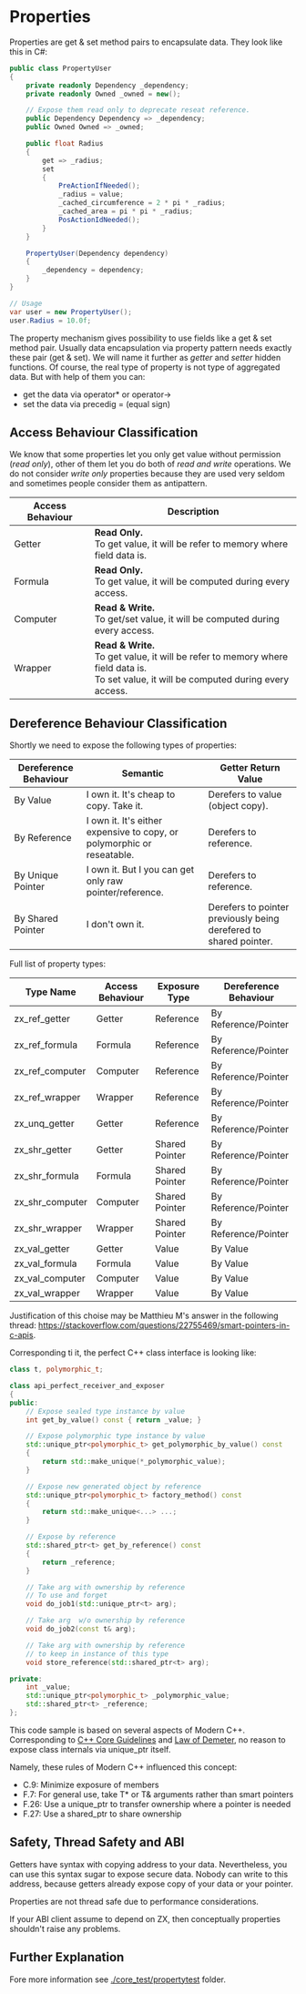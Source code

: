 Properties
==========

Properties are get & set method pairs to encapsulate data. 
They look like this in C#: 

```c#
public class PropertyUser
{
	private readonly Dependency _dependency;
	private readonly Owned _owned = new();

	// Expose them read only to deprecate reseat reference. 
	public Dependency Dependency => _dependency;
	public Owned Owned => _owned;

	public float Radius
	{
		get => _radius;
		set 
		{
			PreActionIfNeeded();
			_radius = value; 
			_cached_circumference = 2 * pi * _radius;
			_cached_area = pi * pi * _radius;
			PosActionIdNeeded();
		}
	}

	PropertyUser(Dependency dependency)
	{
		_dependency = dependency;
	}
}

// Usage
var user = new PropertyUser();
user.Radius = 10.0f;
```

The property mechanism gives possibility to use fields like a get & set method pair. Usually data encapsulation via property pattern needs exactly these pair (get & set). We will name it further as _getter_ and _setter_ hidden functions. Of course, the real type of property is not type of aggregated data. But with help of them you can: 
- get the data via operator* or operator->
- set the data via precedig = (equal sign)


Access Behaviour Classification
-------------------------------

We know that some properties let you only get value without permission (_read only_), other of them let you do both of _read and write_ operations. We do not consider _write only_ properties because they are used very seldom and sometimes people consider them as antipattern. 

 Access Behaviour | Description
------------------|------------------------------------------------------------------------------------
 Getter           | __Read Only.__    <br>To get value, it will be refer to memory where field data is. 
 Formula          | __Read Only.__    <br>To get value, it will be computed during every access. 
 Computer         | __Read & Write.__ <br>To get/set value, it will be computed during every access. 
 Wrapper          | __Read & Write.__ <br>To get value, it will be refer to memory where field data is. <br>To set value, it will be computed during every access. 


Dereference Behaviour Classification
------------------------------------

Shortly we need to expose the following types of properties: 

Dereference Behaviour | Semantic                                                               | Getter Return Value
----------------------|------------------------------------------------------------------------|---------------------------------
By Value              | I own it. It's cheap to copy. Take it.                                 | Derefers to value (object copy). 
By Reference          | I own it. It's either expensive to copy, or polymorphic or reseatable. | Derefers to reference. 
By Unique Pointer     | I own it. But I you can get only raw pointer/reference.                | Derefers to reference. 
By Shared Pointer     | I don't own it.                                                        | Derefers to pointer previously being derefered to shared pointer. 

Full list of property types: 

Type Name        | Access Behaviour | Exposure Type  | Dereference Behaviour
-----------------|------------------|----------------|---------------------------
zx_ref_getter    | Getter           | Reference      | By Reference/Pointer
zx_ref_formula   | Formula          | Reference      | By Reference/Pointer
zx_ref_computer  | Computer         | Reference      | By Reference/Pointer
zx_ref_wrapper   | Wrapper          | Reference      | By Reference/Pointer
zx_unq_getter    | Getter           | Reference      | By Reference/Pointer
zx_shr_getter    | Getter           | Shared Pointer | By Reference/Pointer
zx_shr_formula   | Formula          | Shared Pointer | By Reference/Pointer
zx_shr_computer  | Computer         | Shared Pointer | By Reference/Pointer
zx_shr_wrapper   | Wrapper          | Shared Pointer | By Reference/Pointer
zx_val_getter    | Getter           | Value          | By Value
zx_val_formula   | Formula          | Value          | By Value
zx_val_computer  | Computer         | Value          | By Value
zx_val_wrapper   | Wrapper          | Value          | By Value

Justification of this choise may be Matthieu M's answer in the following thread: https://stackoverflow.com/questions/22755469/smart-pointers-in-c-apis. 

Corresponding ti it, the perfect C++ class interface is looking like:

```c++
class t, polymorphic_t;

class api_perfect_receiver_and_exposer
{
public:
	// Expose sealed type instance by value
	int get_by_value() const { return _value; }

	// Expose polymorphic type instance by value
	std::unique_ptr<polymorphic_t> get_polymorphic_by_value() const
    {
        return std::make_unique(*_polymorphic_value);
    }

	// Expose new generated object by reference
	std::unique_ptr<polymorphic_t> factory_method() const
    {
        return std::make_unique<...> ...;
    }

	// Expose by reference
	std::shared_ptr<t> get_by_reference() const 
    {
        return _reference;
    }

	// Take arg with ownership by reference
	// To use and forget
	void do_job1(std::unique_ptr<t> arg);

	// Take arg  w/o ownership by reference
	void do_job2(const t& arg);

	// Take arg with ownership by reference
	// to keep in instance of this type
	void store_reference(std::shared_ptr<t> arg);

private: 
	int _value; 
	std::unique_ptr<polymorphic_t> _polymorphic_value;	
	std::shared_ptr<t> _reference;
};
```

This code sample is based on several aspects of Modern C++. Corresponding to [C++ Core Guidelines](https://isocpp.github.io/CppCoreGuidelines/CppCoreGuidelines) and [Law of Demeter](https://stackoverflow.com/questions/23112178/what-is-the-right-way-to-expose-resources-owned-by-a-class/23114713), no reason to expose class internals via unique_ptr itself. 

Namely, these rules of Modern C++ influenced this concept: 

- C.9: Minimize exposure of members
- F.7: For general use, take T* or T& arguments rather than smart pointers
- F.26: Use a unique_ptr<T> to transfer ownership where a pointer is needed
- F.27: Use a shared_ptr<T> to share ownership


Safety, Thread Safety and ABI
-----------------------------

Getters have syntax with copying address to your data. Nevertheless, you can use this syntax sugar to expose secure data. Nobody can write to this address, because getters already expose copy of your data or your pointer.  

Properties are not thread safe due to performance considerations. 

If your ABI client assume to depend on ZX, then conceptually properties shouldn't raise any problems. 


Further Explanation
-------------------

Fore more information see [./core_test/propertytest](./core_test/propertytest) folder. 
